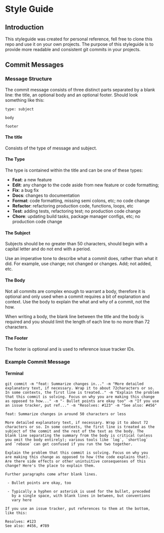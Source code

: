 # Style Guide

## Introduction

This styleguide was created for personal reference, fell free to clone this repo and use it on your own projects. The purpose of this styleguide is to provide more readable and consistent git commits in your projects.

## Commit Messages

### Message Structure

The commit message consists of three distinct parts separated by a blank line: the title, an optional body and an optional footer. Should look something like this:

``` text
type: subject

body

footer
```

#### The title

Consists of the type of message and subject.

#### The Type

The type is contained within the title and can be one of these types:

* **Feat**: a new feature
* **Edit**: any change to the code aside from new feature or code formatting;
* **Fix**: a bug fix
* **Docs**: changes to documentation
* **Format**: code formatting, missing semi colons, etc; no code change
* **Refactor**: refactoring production code, functions, loops, etc
* **Test**: adding tests, refactoring test; no production code change
* **Chore**: updating build tasks, package manager configs, etc; no production code change

#### The Subject

Subjects should be no greater than 50 characters, should begin with a capital letter and do not end with a period.

Use an imperative tone to describe what a commit does, rather than what it did. For example, use change; not changed or changes. Add; not added, etc.

#### The Body

Not all commits are complex enough to warrant a body, therefore it is optional and only used when a commit requires a bit of explanation and context. Use the body to explain the what and why of a commit, not the how.

When writing a body, the blank line between the title and the body is required and you should limit the length of each line to no more than 72 characters.

#### The Footer

The footer is optional and is used to reference issue tracker IDs.

### Example Commit Message

#### Terminal

``` text
git commit -m "feat: Summarize changes in..." -m "More detailed explanatory text, if necessary. Wrap it to about 72characters or so. In some contexts, the first line is treated.." -m "Explain the problem that this commit is solving. Focus on why you are making this change as opposed to how..." -m "- Bullet points are okay too" -m "If you use an issue tracker, put ref..." -m "Resolves: #123" -m "See also: #456"
```

``` text
feat: Summarize changes in around 50 characters or less

More detailed explanatory text, if necessary. Wrap it to about 72
characters or so. In some contexts, the first line is treated as the
subject of the commit and the rest of the text as the body. The
blank line separating the summary from the body is critical (unless
you omit the body entirely); various tools like `log`, `shortlog`
and `rebase` can get confused if you run the two together.

Explain the problem that this commit is solving. Focus on why you
are making this change as opposed to how (the code explains that).
Are there side effects or other unintuitive consequenses of this
change? Here's the place to explain them.

Further paragraphs come after blank lines.

 - Bullet points are okay, too

 - Typically a hyphen or asterisk is used for the bullet, preceded
   by a single space, with blank lines in between, but conventions
   vary here

If you use an issue tracker, put references to them at the bottom,
like this:

Resolves: #123
See also: #456, #789
```